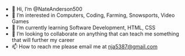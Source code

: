 - 👋 Hi, I’m @NateAnderson500
- 👀 I’m interested in Computers, Coding, Farming, Snowsports, Video Games
- 🌱 I’m currently learning Software Development, HTML, CSS
- 💞️ I’m looking to collaborate on anything that can teach me something that will further my career
- 📫 How to reach me please email me at nja5387@gmail.com

<!---
NateAnderson500/NateAnderson500 is a ✨ special ✨ repository because its `README.md` (this file) appears on your GitHub profile.
You can click the Preview link to take a look at your changes.
--->
